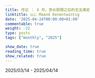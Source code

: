 ```yaml
---
title: 月记 ｜ 4 月，悠长假期之后的无法满足
linktitle: 🇳🇱 Maand Eenentwintig
date: '2025-04-24T00:00:00+01:00'
commentable: true
weight: -22
type: posts
tags: ["monthly", "2025"]

show_date: true
reading_time: true
show_related: true
---
```


2025/03/14 - 2025/04/14